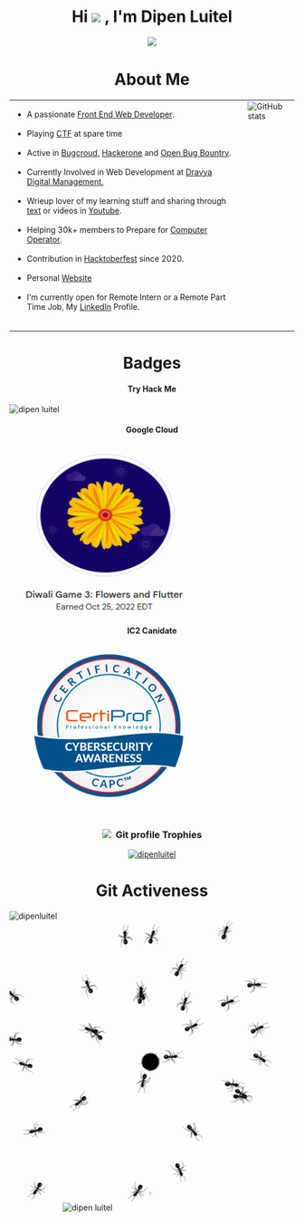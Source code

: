 <h1 align="center"><b>Hi <img src="https://media.giphy.com/media/hvRJCLFzcasrR4ia7z/giphy.gif" width="35"> , I'm Dipen Luitel </b></h1>
<p align="center">
  <a href="https://github.com/DenverCoder1/readme-typing-svg"><img src="https://readme-typing-svg.herokuapp.com?font=Time+New+Roman&color=cyan&size=25&center=true&vCenter=true&width=600&height=100&lines=Welcome+To+My+Github+Account.I+am......&hearts;++;Front-End+Developer,;BUG+Hunter,;Active+Learner/Researcher,;Wrieups+Lover;Love+to+learn+new+stuffs..<3"></a>
</p>
<h1 align="center"><b>About Me</b></h1>

<table style="border: none; width: 100%;">
  <tr>
    <td style="vertical-align: top; padding-right: 20px;">
      <ul>
        <li>A passionate <a href="https://en.wikipedia.org/wiki/Front-end_web_development">Front End Web Developer</a>.</li><br />
        <li>Playing <a href="https://tryhackme.com/">CTF</a> at spare time</li><br />
        <li>Active in <a href="https://www.bugcrowd.com/">Bugcroud</a>, <a href="https://www.hackerone.com/">Hackerone</a> and <a href="https://www.openbugbounty.org/">Open Bug Bountry</a>.</li><br />
        <li>Currently Involved in Web Development at <a href="https://dravyanepal.com/">Dravya Digital Management.</a></li><br />
        <li>Wrieup lover of my learning stuff and sharing through <a href="https://www.github.com/dipenluitel">text</a> or videos in <a href="https://www.youtube.com/@LinuxElectrons">Youtube</a>.</li><br />
        <li>Helping 30k+ members to Prepare for  <a href="https://www.facebook.com/groups/361978191366656/">Computer Operator</a>.</li><br />
        <li>Contribution in <a href="https://github.com/dipenluitel/hacktoberfest">Hacktoberfest</a> since 2020.</li><br />
        <li>Personal <a href="https://www.dipenluitel30.com.np">Website</a></li><br />
        <li>I’m currently open for Remote Intern or a Remote Part Time Job, My <a href="https://www.linkedin.com/in/dipen-l-687b63146/">LinkedIn</a> Profile.</li><br />
      </ul>
    </td>
    <td style="vertical-align: top;">
      <img src="https://github-readme-stats-anuraghazra1.vercel.app/api/top-langs/?username=dipenluitel&theme=dark&hide_border=false&no-bg=true&no-frame=true&langs_count=10" alt="GitHub stats" style="border: none; height=100%;">
    </td>
  </tr>
</table>


<h1 align="center"><b>Badges </b></h1>
<p align="center">
    <p><h4 align="center">Try Hack Me</h4></p>
    <p><img src="https://tryhackme-badges.s3.amazonaws.com/dipen400.png" alt="dipen luitel" height="100"><br /></p>
</p>

  <p align="center">
    <p> <h4 align="center"> Google Cloud</h4></p>
    <p><img src="https://github.com/dipenluitel/dipenluitel/blob/main/googleclloud" alt="Google Cloud" height="300" width="350" align="center"><br/></p>
  </p>
  
  <p align="center">
    <p><h4 align="center">IC2 Canidate</h4></p>
    <p><img src="https://github.com/dipenluitel/dipenluitel/blob/main/blow" alt="IC2 Canidate" height="300" width="320" align="center"><br/></p>
</p>

<div align="center">
<h3><b>  <img src="https://media.giphy.com/media/QaMcXSekUWx7aogAUr/giphy.gif" width="50"/>&nbsp; Git profile Trophies</b></h3>
</div>
<div align="center">
 <p align="center"> <a href="https://github.com/ryo-ma/github-profile-trophy"><img src="https://github-profile-trophy.vercel.app/?username=dipenluitel" alt="dipenluitel" /></a> </p>
</div>

<h1 align="center">Git Activeness</h1>
 <p align="center">
 <p><img align="left" src="https://github-readme-stats.vercel.app/api/top-langs?username=dipenluitel&show_icons=true&locale=en&layout=compact&theme=chartreuse-dark" alt="dipenluitel" /></p>
 <p><img align="left" src=" https://github.com/dipenluitel/dipenluitel/blob/main/ant" alt="dipen" /></p>
<p>&nbsp;<img align="right" src="https://github-readme-stats.vercel.app/api?username=dipenluitel&show_icons=true&locale=en&theme=chartreuse-dark" alt="dipen luitel" width="410"  /></p>



